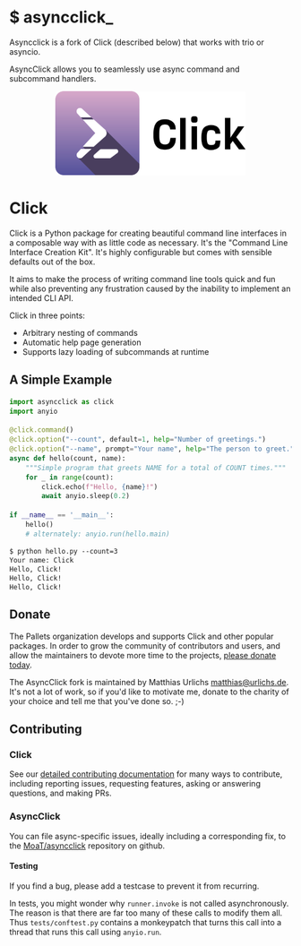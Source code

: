 # $ asyncclick_

Asyncclick is a fork of Click (described below) that works with trio or asyncio.

AsyncClick allows you to seamlessly use async command and subcommand handlers.


<div align="center"><img src="https://raw.githubusercontent.com/pallets/click/refs/heads/stable/docs/_static/click-name.svg" alt="" height="150"></div>

# Click

Click is a Python package for creating beautiful command line interfaces
in a composable way with as little code as necessary. It's the "Command
Line Interface Creation Kit". It's highly configurable but comes with
sensible defaults out of the box.

It aims to make the process of writing command line tools quick and fun
while also preventing any frustration caused by the inability to
implement an intended CLI API.

Click in three points:

-   Arbitrary nesting of commands
-   Automatic help page generation
-   Supports lazy loading of subcommands at runtime


## A Simple Example

```python
import asyncclick as click
import anyio

@click.command()
@click.option("--count", default=1, help="Number of greetings.")
@click.option("--name", prompt="Your name", help="The person to greet.")
async def hello(count, name):
    """Simple program that greets NAME for a total of COUNT times."""
    for _ in range(count):
        click.echo(f"Hello, {name}!")
        await anyio.sleep(0.2)

if __name__ == '__main__':
    hello()
    # alternately: anyio.run(hello.main)
```

```
$ python hello.py --count=3
Your name: Click
Hello, Click!
Hello, Click!
Hello, Click!
```


## Donate

The Pallets organization develops and supports Click and other popular
packages. In order to grow the community of contributors and users, and
allow the maintainers to devote more time to the projects, [please
donate today][].

[please donate today]: https://palletsprojects.com/donate

The AsyncClick fork is maintained by Matthias Urlichs <matthias@urlichs.de>.
It's not a lot of work, so if you'd like to motivate me, donate to the
charity of your choice and tell me that you've done so. ;-)

## Contributing

### Click

See our [detailed contributing documentation][contrib] for many ways to
contribute, including reporting issues, requesting features, asking or answering
questions, and making PRs.

[contrib]: https://palletsprojects.com/contributing/

### AsyncClick

You can file async-specific issues, ideally including a corresponding fix,
to the [MoaT/asyncclick][moat] repository on github.

[moat]: https://github.com/M-o-a-T/asyncclick

#### Testing

If you find a bug, please add a testcase to prevent it from recurring.

In tests, you might wonder why `runner.invoke` is not called asynchronously.
The reason is that there are far too many of these calls to modify them all.
Thus ``tests/conftest.py``  contains a monkeypatch that turns this call
into a thread that runs this call using `anyio.run`.
